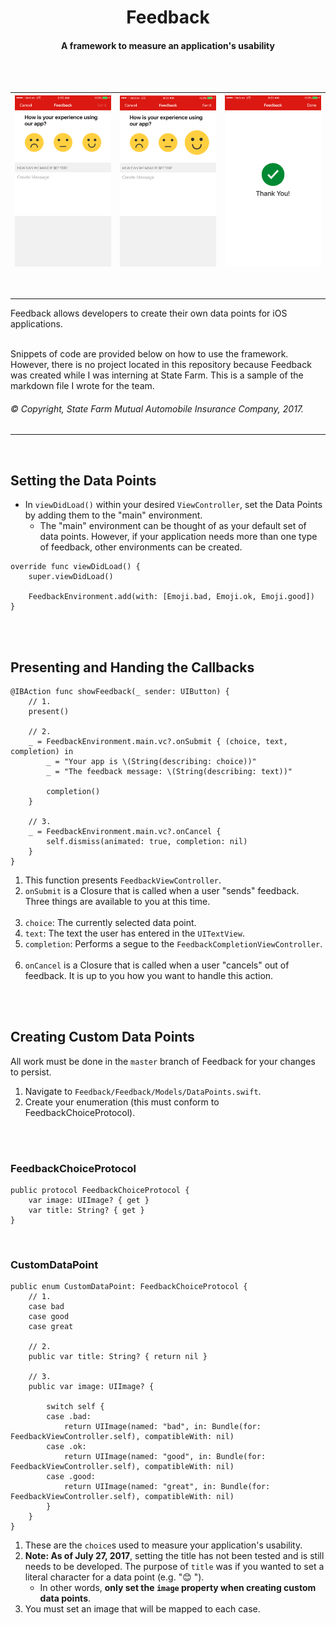 <h1 align="center">
  Feedback
  <br>
</h1>

<h4 align="center">A framework to measure an application's usability</h4>
<br><br>



![](img/no_selection.png)  | ![](img/selection.png)    | ![](img/thank_you.png)
:-------------------------:|:-------------------------:|:-------------------------:


<br>
<hr>
Feedback allows developers to create their own data points for iOS applications.<br><br>

Snippets of code are provided below on how to use the framework. However, there is no project located in this repository because Feedback was created while I was interning at State Farm. This is a sample of the markdown file I wrote for the team.

###### © Copyright, State Farm Mutual Automobile Insurance Company, 2017.
<hr>
<br>

## Setting the Data Points

- In `viewDidLoad()` within your desired `ViewController`, set the Data Points by adding them to the "main" environment.
    - The "main" environment can be thought of as your default set of data points. However, if your application needs more than one type of feedback, other environments can be created.

~~~~
override func viewDidLoad() {
    super.viewDidLoad()

    FeedbackEnvironment.add(with: [Emoji.bad, Emoji.ok, Emoji.good])
}
~~~~

<br><br>
## Presenting and Handing the Callbacks

~~~~
@IBAction func showFeedback(_ sender: UIButton) {
    // 1.
    present()

    // 2.
    _ = FeedbackEnvironment.main.vc?.onSubmit { (choice, text, completion) in
        _ = "Your app is \(String(describing: choice))"
        _ = "The feedback message: \(String(describing: text))"

        completion()
    }

    // 3.
    _ = FeedbackEnvironment.main.vc?.onCancel {
        self.dismiss(animated: true, completion: nil)
    }
}
~~~~

1. This function presents `FeedbackViewController`.
2. `onSubmit` is a Closure that is called when a user "sends" feedback. Three things are available to you at this time.<br><br>
  1. `choice`: The currently selected data point.
  2. `text`: The text the user has entered in the `UITextView`.
  3. `completion`: Performs a segue to the `FeedbackCompletionViewController`.<br><br>
3. `onCancel` is a Closure that is called when a user "cancels" out of feedback. It is up to you how you want to handle this action.

<br><br>
## Creating Custom Data Points

All work must be done in the `master` branch of Feedback for your changes to persist.

1. Navigate to `Feedback/Feedback/Models/DataPoints.swift`.
2. Create your enumeration (this must conform to FeedbackChoiceProtocol).

<br><br>
### FeedbackChoiceProtocol

~~~~
public protocol FeedbackChoiceProtocol {
    var image: UIImage? { get }
    var title: String? { get }
}
~~~~

<br>

### CustomDataPoint

~~~~
public enum CustomDataPoint: FeedbackChoiceProtocol {
    // 1.
    case bad
    case good
    case great

    // 2.
    public var title: String? { return nil }

    // 3.
    public var image: UIImage? {

        switch self {
        case .bad:
            return UIImage(named: "bad", in: Bundle(for: FeedbackViewController.self), compatibleWith: nil)
        case .ok:
            return UIImage(named: "good", in: Bundle(for: FeedbackViewController.self), compatibleWith: nil)
        case .good:
            return UIImage(named: "great", in: Bundle(for: FeedbackViewController.self), compatibleWith: nil)
        }
    }
}
~~~~


1. These are the `choice`s used to measure your application's usability.
2. **Note: As of July 27, 2017**, setting the title has not been tested and is still needs to be developed. The purpose of `title` was if you wanted to set a literal character for a data point (e.g. "😊 ").
    - In other words, **only set the `image` property when creating custom data points**.
3. You must set an image that will be mapped to each case.
